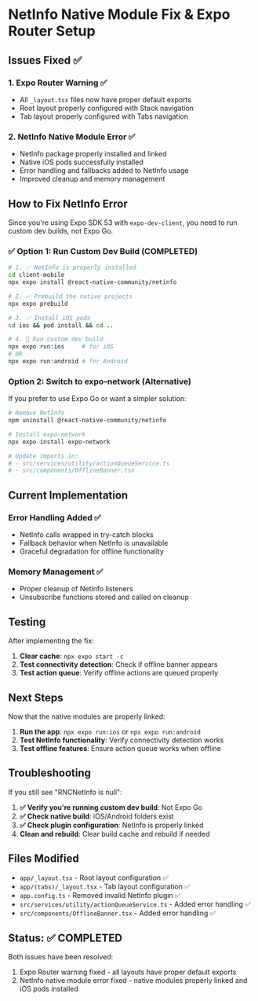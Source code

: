 # NetInfo Native Module Fix & Expo Router Setup

## Issues Fixed ✅

### 1. Expo Router Warning ✅

- All `_layout.tsx` files now have proper default exports
- Root layout properly configured with Stack navigation
- Tab layout properly configured with Tabs navigation

### 2. NetInfo Native Module Error ✅

- NetInfo package properly installed and linked
- Native iOS pods successfully installed
- Error handling and fallbacks added to NetInfo usage
- Improved cleanup and memory management

## How to Fix NetInfo Error

Since you're using Expo SDK 53 with `expo-dev-client`, you need to run custom dev builds, not Expo Go.

### ✅ Option 1: Run Custom Dev Build (COMPLETED)

```bash
# 1. ✅ NetInfo is properly installed
cd client-mobile
npx expo install @react-native-community/netinfo

# 2. ✅ Prebuild the native projects
npx expo prebuild

# 3. ✅ Install iOS pods
cd ios && pod install && cd ..

# 4. 🚀 Run custom dev build
npx expo run:ios     # for iOS
# OR
npx expo run:android # for Android
```

### Option 2: Switch to expo-network (Alternative)

If you prefer to use Expo Go or want a simpler solution:

```bash
# Remove NetInfo
npm uninstall @react-native-community/netinfo

# Install expo-network
npx expo install expo-network

# Update imports in:
# - src/services/utility/actionQueueService.ts
# - src/components/OfflineBanner.tsx
```

## Current Implementation

### Error Handling Added ✅

- NetInfo calls wrapped in try-catch blocks
- Fallback behavior when NetInfo is unavailable
- Graceful degradation for offline functionality

### Memory Management ✅

- Proper cleanup of NetInfo listeners
- Unsubscribe functions stored and called on cleanup

## Testing

After implementing the fix:

1. **Clear cache**: `npx expo start -c`
2. **Test connectivity detection**: Check if offline banner appears
3. **Test action queue**: Verify offline actions are queued properly

## Next Steps

Now that the native modules are properly linked:

1. **Run the app**: `npx expo run:ios` or `npx expo run:android`
2. **Test NetInfo functionality**: Verify connectivity detection works
3. **Test offline features**: Ensure action queue works when offline

## Troubleshooting

If you still see "RNCNetInfo is null":

1. **✅ Verify you're running custom dev build**: Not Expo Go
2. **✅ Check native build**: iOS/Android folders exist
3. **✅ Check plugin configuration**: NetInfo is properly linked
4. **Clean and rebuild**: Clear build cache and rebuild if needed

## Files Modified

- `app/_layout.tsx` - Root layout configuration ✅
- `app/(tabs)/_layout.tsx` - Tab layout configuration ✅
- `app.config.ts` - Removed invalid NetInfo plugin ✅
- `src/services/utility/actionQueueService.ts` - Added error handling ✅
- `src/components/OfflineBanner.tsx` - Added error handling ✅

## Status: ✅ COMPLETED

Both issues have been resolved:

1. Expo Router warning fixed - all layouts have proper default exports
2. NetInfo native module error fixed - native modules properly linked and iOS pods installed
